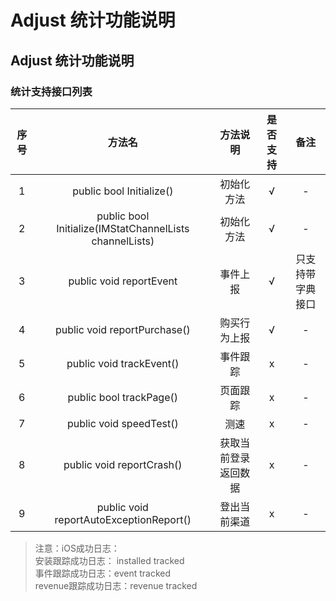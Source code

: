 # Adjust 统计功能说明

## Adjust 统计功能说明

### 统计支持接口列表

|  序号  |                   方法名                    |    方法说明    | 是否支持 |    备注    |
| :--: | :--------------------------------------: | :--------: | :--: | :------: |
|  1   |         public bool Initialize()         |   初始化方法    |  √   |    -     |
|  2   | public bool Initialize(IMStatChannelLists channelLists) |   初始化方法    |  √   |    -     |
|  3   |         public void reportEvent          |    事件上报    |  √   | 只支持带字典接口 |
|  4   |       public void reportPurchase()       |   购买行为上报   |  √   |    -     |
|  5   |         public void trackEvent()         |    事件跟踪    |  x   |    -     |
|  6   |         public bool trackPage()          |    页面跟踪    |  x   |    -     |
|  7   |         public void speedTest()          |     测速     |  x   |    -     |
|  8   |        public void reportCrash()         | 获取当前登录返回数据 |  x   |    -     |
|  9   | public void reportAutoExceptionReport()  |   登出当前渠道   |  x   |    -     |


> 注意：iOS成功日志：     
        安装跟踪成功日志： installed tracked       
        事件跟踪成功日志：event tracked        
        revenue跟踪成功日志：revenue tracked
